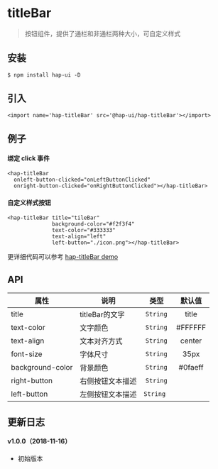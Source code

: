 # titleBar

> 按钮组件，提供了通栏和非通栏两种大小，可自定义样式


## 安装

```js{4}
$ npm install hap-ui -D
```

## 引入
```js{4}
<import name='hap-titleBar' src='@hap-ui/hap-titleBar'></import>
```

## 例子

#### 绑定 click 事件

```js{4}
<hap-titleBar
  onleft-button-clicked="onLeftButtonClicked"
  onright-button-clicked="onRightButtonClicked"></hap-titleBar>
```

#### 自定义样式按钮

```js{4}
<hap-titleBar title="tileBar"
              background-color="#f2f3f4"
              text-color="#333333"
              text-align="left"
              left-button="./icon.png"></hap-titleBar>
```

更详细代码可以参考 [hap-titleBar demo](https://github.com/CooCooFE/hap-ui/src/components/ux-titleBar/index.ux)

## API 

| 属性 | 说明 | 类型 | 默认值 |
|-------------|------------|:--------:|:-----:|
| title | titleBar的文字 | `String` |  title |
| text-color | 文字颜色 | `String` | #FFFFFF |
| text-align | 文本对齐方式 | `String` | center |
| font-size | 字体尺寸 | `String` | 35px |
| background-color | 背景颜色 | `String` | #0faeff |
| right-button | 右侧按钮文本描述 | `String` |  |
| left-button | 左侧按钮文本描述 | `String ` |  |


## 更新日志

#### v1.0.0（2018-11-16）
* 初始版本

